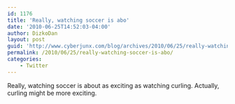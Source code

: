 ```yaml
---
id: 1176
title: 'Really, watching soccer is abo'
date: '2010-06-25T14:52:03-04:00'
author: DizkoDan
layout: post
guid: 'http://www.cyberjunx.com/blog/archives/2010/06/25/really-watching-soccer-is-abo/'
permalink: /2010/06/25/really-watching-soccer-is-abo/
categories:
    - Twitter
---
```


Really, watching soccer is about as exciting as watching curling. Actually, curling might be more exciting.
